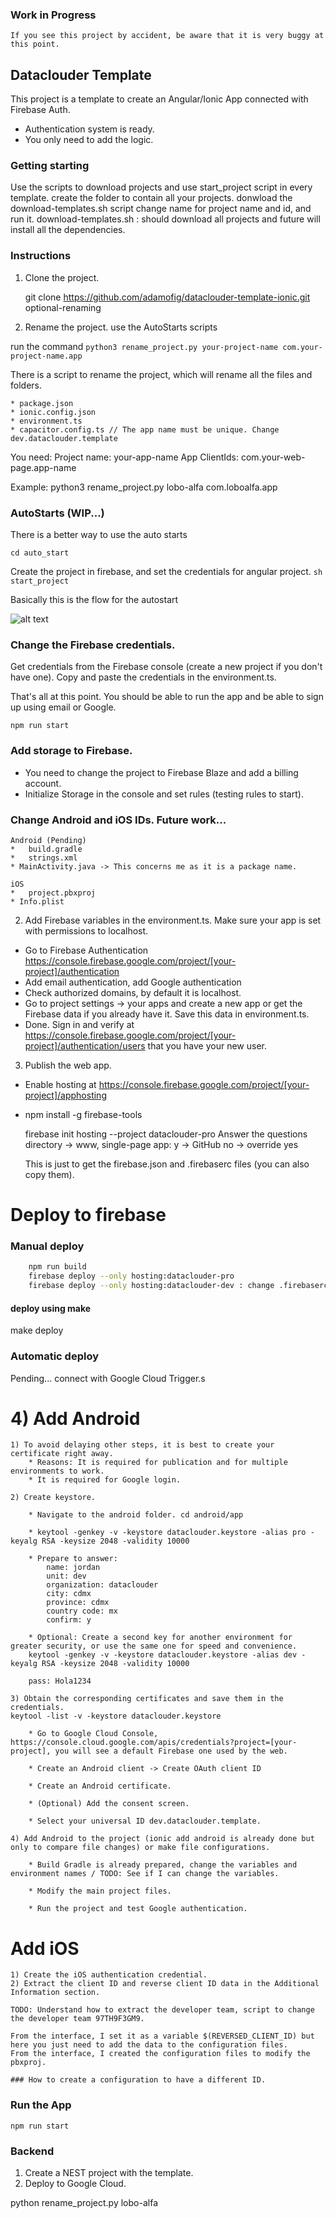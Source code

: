### Work in Progress
    If you see this project by accident, be aware that it is very buggy at this point.
    
## Dataclouder Template

This project is a template to create an Angular/Ionic App connected with Firebase Auth.

* Authentication system is ready. 
* You only need to add the logic. 


### Getting starting
Use the scripts to download projects and use start_project script in every template.
create the folder to contain all your projects.
donwload the download-templates.sh script change name for project name and id, and run it. 
download-templates.sh : should download all projects and future will install all the dependencies. 


### Instructions 

1) Clone the project. 

    git clone https://github.com/adamofig/dataclouder-template-ionic.git optional-renaming

2) Rename the project. use the AutoStarts scripts


run the command
    ```python3 rename_project.py your-project-name com.your-project-name.app```

There is a script to rename the project, which will rename all the files and folders.

    * package.json 
    * ionic.config.json
    * environment.ts
    * capacitor.config.ts // The app name must be unique. Change dev.dataclouder.template

You need: 
Project name: your-app-name
App ClientIds: com.your-web-page.app-name

Example: 
    python3 rename_project.py lobo-alfa com.loboalfa.app

### AutoStarts (WIP...)

There is a better way to use the auto starts

```cd auto_start```

Create the project in firebase, and set the credentials for angular project. 
```sh start_project```


Basically this is the flow for the autostart

![alt text](./docs/image.png)


### Change the Firebase credentials. 

Get credentials from the Firebase console (create a new project if you don't have one).
Copy and paste the credentials in the environment.ts.

That's all at this point. You should be able to run the app and be able to sign up using email or Google.

    npm run start

### Add storage to Firebase.
* You need to change the project to Firebase Blaze and add a billing account.
* Initialize Storage in the console and set rules (testing rules to start).

### Change Android and iOS IDs. Future work...

    Android (Pending)
    *   build.gradle
    *   strings.xml
    * MainActivity.java -> This concerns me as it is a package name.

    iOS
    *   project.pbxproj
    * Info.plist

2) Add Firebase variables in the environment.ts. Make sure your app is set with permissions to localhost. 

* Go to Firebase Authentication https://console.firebase.google.com/project/[your-project]/authentication
* Add email authentication, add Google authentication 
* Check authorized domains, by default it is localhost. 
* Go to project settings -> your apps and create a new app or get the Firebase data if you already have it. Save this data in environment.ts.
* Done. Sign in and verify at https://console.firebase.google.com/project/[your-project]/authentication/users that you have your new user. 

3) Publish the web app. 

* Enable hosting at https://console.firebase.google.com/project/[your-project]/apphosting

* npm install -g firebase-tools

    firebase init hosting --project dataclouder-pro 
    Answer the questions 
    directory -> www, single-page app: y -> GitHub no -> override yes

    This is just to get the firebase.json and .firebaserc files (you can also copy them).



# Deploy to firebase 

### Manual deploy 

```bash 
    npm run build
    firebase deploy --only hosting:dataclouder-pro
    firebase deploy --only hosting:dataclouder-dev : change .firebaserc to dataclouder-dev
```

#### deploy using make 

make deploy


### Automatic deploy 
Pending... 
connect with Google Cloud Trigger.s


# 4) Add Android

    1) To avoid delaying other steps, it is best to create your certificate right away. 
        * Reasons: It is required for publication and for multiple environments to work. 
        * It is required for Google login.
        
    2) Create keystore. 

        * Navigate to the android folder. cd android/app

        * keytool -genkey -v -keystore dataclouder.keystore -alias pro -keyalg RSA -keysize 2048 -validity 10000

        * Prepare to answer:
            name: jordan
            unit: dev
            organization: dataclouder
            city: cdmx
            province: cdmx
            country code: mx
            confirm: y

        * Optional: Create a second key for another environment for greater security, or use the same one for speed and convenience.
        keytool -genkey -v -keystore dataclouder.keystore -alias dev -keyalg RSA -keysize 2048 -validity 10000

        pass: Hola1234

    3) Obtain the corresponding certificates and save them in the credentials.
    keytool -list -v -keystore dataclouder.keystore

        * Go to Google Cloud Console, https://console.cloud.google.com/apis/credentials?project=[your-project], you will see a default Firebase one used by the web.
    
        * Create an Android client -> Create OAuth client ID

        * Create an Android certificate.

        * (Optional) Add the consent screen.

        * Select your universal ID dev.dataclouder.template.

    4) Add Android to the project (ionic add android is already done but only to compare file changes) or make file configurations. 

        * Build Gradle is already prepared, change the variables and environment names / TODO: See if I can change the variables.

        * Modify the main project files.

        * Run the project and test Google authentication.

# Add iOS
    1) Create the iOS authentication credential.
    2) Extract the client ID and reverse client ID data in the Additional Information section.
    
    TODO: Understand how to extract the developer team, script to change the developer team 97TH9F3GM9. 
    
    From the interface, I set it as a variable $(REVERSED_CLIENT_ID) but here you just need to add the data to the configuration files. 
    From the interface, I created the configuration files to modify the pbxproj.

    ### How to create a configuration to have a different ID. 

### Run the App
    npm run start



### Backend 

1) Create a NEST project with the template. 
2) Deploy to Google Cloud. 

python rename_project.py lobo-alfa
